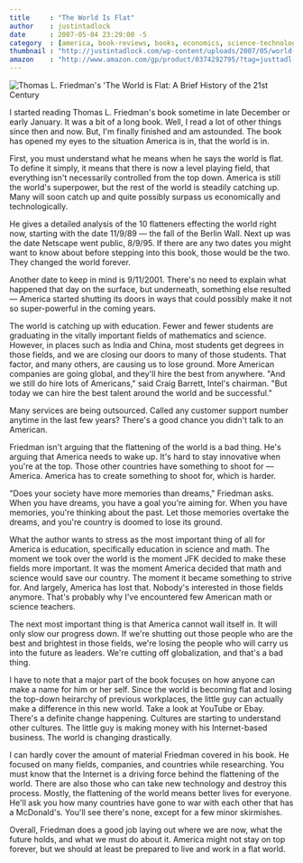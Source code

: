 ```yaml
---
title     : "The World Is Flat"
author    : justintadlock
date      : 2007-05-04 23:29:00 -5
category  : [america, book-reviews, books, economics, science-technology]
thumbnail : "http://justintadlock.com/wp-content/uploads/2007/05/world-is-flat.jpg"
amazon    : "http://www.amazon.com/gp/product/0374292795/?tag=justtadl-20"
---
```


<img src="http://justintadlock.com/wp-content/uploads/2007/05/world-is-flat.jpg" class="alignleft" title="Thomas L. Friedman's 'The World is Flat: A Brief History of the 21st Century" alt="Thomas L. Friedman's 'The World is Flat: A Brief History of the 21st Century" />

I started reading Thomas L. Friedman's book sometime in late December or early January.  It was a bit of a long book.  Well, I read a lot of other things since then and now.  But, I'm finally finished and am astounded.  The book has opened my eyes to the situation America is in, that the world is in.

First, you must understand what he means when he says the world is flat.  To define it simply, it means that there is now a level playing field, that everything isn't necessarily controlled from the top down.  America is still the world's superpower, but the rest of the world is steadily catching up.  Many will soon catch up and quite possibly surpass us economically and technologically.

He gives a detailed analysis of the 10 flatteners effecting the world right now, starting with the date 11/9/89 &mdash; the fall of the Berlin Wall.  Next up was the date Netscape went public, 8/9/95.  If there are any two dates you might want to know about before stepping into this book, those would be the two.  They changed the world forever.

Another date to keep in mind is 9/11/2001.  There's no need to explain what happened that day on the surface, but underneath, something else resulted &mdash; America started shutting its doors in ways that could possibly make it not so super-powerful in the coming years.

The world is catching up with education.  Fewer and fewer students are graduating in the vitally important fields of mathematics and science.  However, in places such as India and China, most students get degrees in those fields, and we are closing our doors to many of those students.  That factor, and many others, are causing us to lose ground.  More American companies are going global, and they'll hire the best from anywhere.  "And we still do hire lots of Americans," said Craig Barrett, Intel's chairman.  "But today we can hire the best talent around the world and be successful."

Many services are being outsourced.  Called any customer support number anytime in the last few years?  There's a good chance you didn't talk to an American.

Friedman isn't arguing that the flattening of the world is a bad thing.  He's arguing that America needs to wake up.  It's hard to stay innovative when you're at the top.  Those other countries have something to shoot for &mdash; America.  America has to create something to shoot for, which is harder.

"Does your society have more memories than dreams," Friedman asks.  When you have dreams, you have a goal you're aiming for.  When you have memories, you're thinking about the past.  Let those memories overtake the dreams, and you're country is doomed to lose its ground.

What the author wants to stress as the most important thing of all for America is education, specifically education in science and math.  The moment we took over the world is the moment JFK decided to make these fields more important.  It was the moment America decided that math and science would save our country.  The moment it became something to strive for.  And largely, America has lost that.  Nobody's interested in those fields anymore.  That's probably why I've encountered few American math or science teachers.

The next most important thing is that America cannot wall itself in.  It will only slow our progress down.  If we're shutting out those people who are the best and brightest in those fields, we're losing the people who will carry us into the future as leaders.  We're cutting off globalization, and that's a bad thing.

I have to note that a major part of the book focuses on how anyone can make a name for him or her self.  Since the world is becoming flat and losing the top-down heirarchy of previous workplaces, the little guy can actually make a difference in this new world.  Take a look at YouTube or Ebay.  There's a definite change happening.  Cultures are starting to understand other cultures.  The little guy is making money with his Internet-based business.  The world is changing drastically.

I can hardly cover the amount of material Friedman covered in his book.  He focused on many fields, companies, and countries while researching.  You must know that the Internet is a driving force behind the flattening of the world.  There are also those who can take new technology and destroy this process.  Mostly, the flattening of the world means better lives for everyone.  He'll ask you how many countries have gone to war with each other that has a McDonald's.  You'll see there's none, except for a few minor skirmishes.

Overall, Friedman does a good job laying out where we are now, what the future holds, and what we must do about it.  America might not stay on top forever, but we should at least be prepared to live and work in a flat world.
